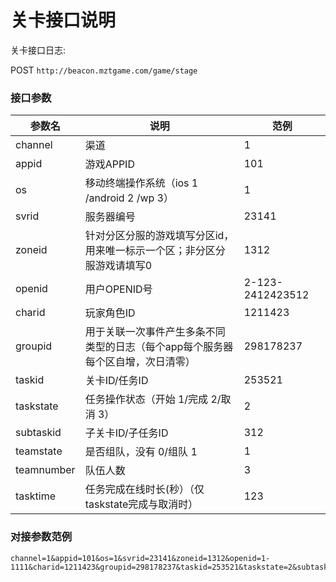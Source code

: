 关卡接口说明
=========================

关卡接口日志:

POST `http://beacon.mztgame.com/game/stage`
 
### 接口参数
 
| 参数名 | 说明 | 范例 |
|------|------|------|
| channel | 渠道 | 1 |
| appid | 游戏APPID | 101 |
| os | 移动终端操作系统（ios 1 /android 2 /wp 3） | 1 |
| svrid | 服务器编号 | 23141 |
| zoneid | 针对分区分服的游戏填写分区id，用来唯一标示一个区；非分区分服游戏请填写0 | 1312 |
| openid | 用户OPENID号 | 2-123-2412423512 |
| charid | 玩家角色ID | 1211423 |
| groupid | 用于关联一次事件产生多条不同类型的日志（每个app每个服务器每个区自增，次日清零） | 298178237 |
| taskid | 关卡ID/任务ID | 253521 |
| taskstate | 任务操作状态（开始 1/完成 2/取消 3） | 2 |
| subtaskid | 子关卡ID/子任务ID | 312 |
| teamstate | 是否组队，没有 0/组队 1 | 1 |
| teamnumber | 队伍人数 | 3 |
| tasktime | 任务完成在线时长(秒）（仅taskstate完成与取消时） | 123 |


### 对接参数范例

```
channel=1&appid=101&os=1&svrid=23141&zoneid=1312&openid=1-1111&charid=1211423&groupid=298178237&taskid=253521&taskstate=2&subtaskid=312&teamstate=1&teamnumber=3&tasktime=123
```
